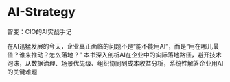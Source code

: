 # AI-Strategy
智变：CIO的AI实战手记

在AI迅猛发展的今天，企业真正面临的问题不是“能不能用AI”，而是“用在哪儿最值？谁来推动？怎么落地？” 本书深入剖析AI在企业中的实际落地路径，避开技术泡沫，从数据治理、场景优先级、组织协同到成本收益分析，系统性解答企业用AI的关键难题
